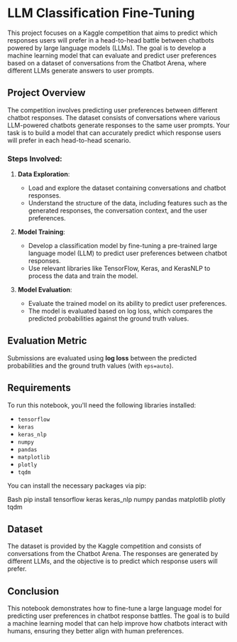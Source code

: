 # LLM Classification Fine-Tuning

This project focuses on a Kaggle competition that aims to predict which responses users will prefer in a head-to-head battle between chatbots powered by large language models (LLMs). The goal is to develop a machine learning model that can evaluate and predict user preferences based on a dataset of conversations from the Chatbot Arena, where different LLMs generate answers to user prompts.

## Project Overview

The competition involves predicting user preferences between different chatbot responses. The dataset consists of conversations where various LLM-powered chatbots generate responses to the same user prompts. Your task is to build a model that can accurately predict which response users will prefer in each head-to-head scenario.

### Steps Involved:

1. **Data Exploration**:
   - Load and explore the dataset containing conversations and chatbot responses.
   - Understand the structure of the data, including features such as the generated responses, the conversation context, and the user preferences.

2. **Model Training**:
   - Develop a classification model by fine-tuning a pre-trained large language model (LLM) to predict user preferences between chatbot responses.
   - Use relevant libraries like TensorFlow, Keras, and KerasNLP to process the data and train the model.

3. **Model Evaluation**:
   - Evaluate the trained model on its ability to predict user preferences.
   - The model is evaluated based on log loss, which compares the predicted probabilities against the ground truth values.

## Evaluation Metric

Submissions are evaluated using **log loss** between the predicted probabilities and the ground truth values (with `eps=auto`).

## Requirements

To run this notebook, you'll need the following libraries installed:

- `tensorflow`
- `keras`
- `keras_nlp`
- `numpy`
- `pandas`
- `matplotlib`
- `plotly`
- `tqdm`

You can install the necessary packages via pip:

Bash
pip install tensorflow keras keras_nlp numpy pandas matplotlib plotly tqdm

## **Dataset**

The dataset is provided by the Kaggle competition and consists of conversations from the Chatbot Arena. The responses are generated by different LLMs, and the objective is to predict which response users will prefer.

## **Conclusion**

This notebook demonstrates how to fine-tune a large language model for predicting user preferences in chatbot response battles. The goal is to build a machine learning model that can help improve how chatbots interact with humans, ensuring they better align with human preferences.

